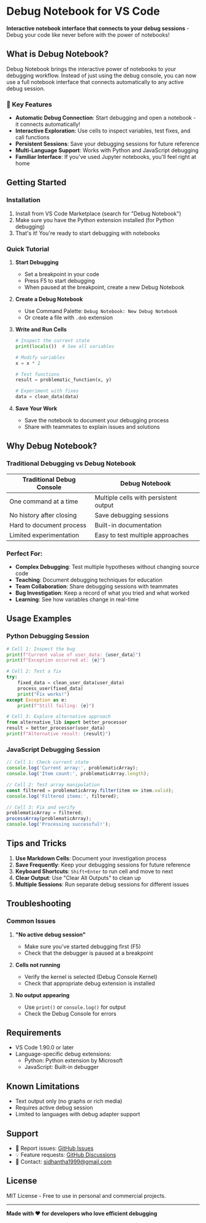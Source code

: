 # Debug Notebook for VS Code

**Interactive notebook interface that connects to your debug sessions** - Debug your code like never before with the power of notebooks!

## What is Debug Notebook?

Debug Notebook brings the interactive power of notebooks to your debugging workflow. Instead of just using the debug console, you can now use a full notebook interface that connects automatically to any active debug session.

### 🚀 Key Features

- **Automatic Debug Connection**: Start debugging and open a notebook - it connects automatically!
- **Interactive Exploration**: Use cells to inspect variables, test fixes, and call functions
- **Persistent Sessions**: Save your debugging sessions for future reference
- **Multi-Language Support**: Works with Python and JavaScript debugging
- **Familiar Interface**: If you've used Jupyter notebooks, you'll feel right at home

## Getting Started

### Installation

1. Install from VS Code Marketplace (search for "Debug Notebook")
2. Make sure you have the Python extension installed (for Python debugging)
3. That's it! You're ready to start debugging with notebooks

### Quick Tutorial

1. **Start Debugging**
   - Set a breakpoint in your code
   - Press F5 to start debugging
   - When paused at the breakpoint, create a new Debug Notebook

2. **Create a Debug Notebook**
   - Use Command Palette: `Debug Notebook: New Debug Notebook`
   - Or create a file with `.dnb` extension

3. **Write and Run Cells**
   ```python
   # Inspect the current state
   print(locals())  # See all variables
   
   # Modify variables
   x = x * 2
   
   # Test functions
   result = problematic_function(x, y)
   
   # Experiment with fixes
   data = clean_data(data)
   ```

4. **Save Your Work**
   - Save the notebook to document your debugging process
   - Share with teammates to explain issues and solutions

## Why Debug Notebook?

### Traditional Debugging vs Debug Notebook

| Traditional Debug Console | Debug Notebook |
|--------------------------|----------------|
| One command at a time | Multiple cells with persistent output |
| No history after closing | Save debugging sessions |
| Hard to document process | Built-in documentation |
| Limited experimentation | Easy to test multiple approaches |

### Perfect For:

- **Complex Debugging**: Test multiple hypotheses without changing source code
- **Teaching**: Document debugging techniques for education
- **Team Collaboration**: Share debugging sessions with teammates
- **Bug Investigation**: Keep a record of what you tried and what worked
- **Learning**: See how variables change in real-time

## Usage Examples

### Python Debugging Session

```python
# Cell 1: Inspect the bug
print(f"Current value of user_data: {user_data}")
print(f"Exception occurred at: {e}")

# Cell 2: Test a fix
try:
    fixed_data = clean_user_data(user_data)
    process_user(fixed_data)
    print("Fix works!")
except Exception as e:
    print(f"Still failing: {e}")

# Cell 3: Explore alternative approach
from alternative_lib import better_processor
result = better_processor(user_data)
print(f"Alternative result: {result}")
```

### JavaScript Debugging Session

```javascript
// Cell 1: Check current state
console.log('Current array:', problematicArray);
console.log('Item count:', problematicArray.length);

// Cell 2: Test array manipulation
const filtered = problematicArray.filter(item => item.valid);
console.log('Filtered items:', filtered);

// Cell 3: Fix and verify
problematicArray = filtered;
processArray(problematicArray);
console.log('Processing successful!');
```

## Tips and Tricks

1. **Use Markdown Cells**: Document your investigation process
2. **Save Frequently**: Keep your debugging sessions for future reference
3. **Keyboard Shortcuts**: `Shift+Enter` to run cell and move to next
4. **Clear Output**: Use "Clear All Outputs" to clean up
5. **Multiple Sessions**: Run separate debug sessions for different issues

## Troubleshooting

### Common Issues

1. **"No active debug session"**
   - Make sure you've started debugging first (F5)
   - Check that the debugger is paused at a breakpoint

2. **Cells not running**
   - Verify the kernel is selected (Debug Console Kernel)
   - Check that appropriate debug extension is installed

3. **No output appearing**
   - Use `print()` or `console.log()` for output
   - Check the Debug Console for errors

## Requirements

- VS Code 1.90.0 or later
- Language-specific debug extensions:
  - Python: Python extension by Microsoft
  - JavaScript: Built-in debugger

## Known Limitations

- Text output only (no graphs or rich media)
- Requires active debug session
- Limited to languages with debug adapter support

## Support

- 📝 Report issues: [GitHub Issues](https://github.com/yourusername/debug-notebook/issues)
- 💡 Feature requests: [GitHub Discussions](https://github.com/yourusername/debug-notebook/discussions)
- 📧 Contact: sidhantha1999@gmail.com

## License

MIT License - Free to use in personal and commercial projects.

---

**Made with ❤️ for developers who love efficient debugging**